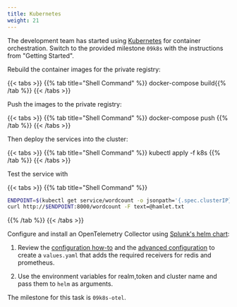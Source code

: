 ```yaml
---
title: Kubernetes
weight: 21
---
```

The development team has started using [Kubernetes][kubernetes] for container orchestration. Switch to the provided milestone `09k8s` with the instructions from "Getting Started".

Rebuild the container images for the private registry:

{{< tabs >}}
{{% tab title="Shell Command" %}}
docker-compose build{{% /tab %}}
{{< /tabs >}}

Push the images to the private registry:

{{< tabs >}}
{{% tab title="Shell Command" %}}
docker-compose push
{{% /tab %}}
{{< /tabs >}}

Then deploy the services into the cluster:

{{< tabs >}}
{{% tab title="Shell Command" %}}
kubectl apply -f k8s
{{% /tab %}}
{{< /tabs >}}

Test the service with

{{< tabs >}}
{{% tab title="Shell Command" %}}

``` bash
ENDPOINT=$(kubectl get service/wordcount -o jsonpath='{.spec.clusterIP}')
curl http://$ENDPOINT:8000/wordcount -F text=@hamlet.txt
```

{{% /tab %}}
{{< /tabs >}}

Configure and install an OpenTelemetry Collector using [Splunk\'s helm chart][splunk-otel-helm]:

1. Review the [configuration how-to][otel-docs] and the [advanced configuration][otel-adv-cfg] to create a `values.yaml` that adds the required receivers for redis and prometheus.

1. Use the environment variables for realm,token and cluster name and pass them to `helm` as arguments.

The milestone for this task is `09k8s-otel`.

[kubernetes]: https://kubernetes.io/docs/concepts/overview/what-is-kubernetes/
[splunk-otel-helm]: https://github.com/signalfx/splunk-otel-collector-chart
[otel-docs]: https://github.com/signalfx/splunk-otel-collector-chart#how-to-install
[otel-adv-cfg]: https://github.com/signalfx/splunk-otel-collector-chart/blob/main/docs/advanced-configuration.md
